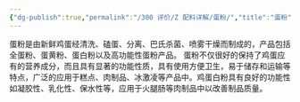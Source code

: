 ```yaml
---
{"dg-publish":true,"permalink":"/300 评价/Z 配料详解/蛋粉/","title":"蛋粉","created":"2023-04-27T10:21:23.128+08:00","updated":"2024-01-12T12:04:31.903+08:00"}
---
```



蛋粉是由新鲜鸡蛋经清洗、磕蛋、分离、巴氏杀菌、喷雾干燥而制成的，产品包括全蛋粉、蛋黄粉、蛋白粉以及高功能性蛋粉产品。
蛋粉不仅很好的保持了鸡蛋应有的营养成分，而且具有显著的功能性质，具有使用方便卫生，易于储存和运输等特点，广泛的应用于糕点、肉制品、冰激凌等产品中。鸡蛋白粉具有良好的功能性如凝胶性、乳化性、保水性等，应用于火腿肠等肉制品中以改善制品质量。